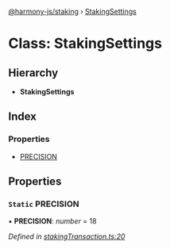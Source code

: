 [@harmony-js/staking](../globals.md) › [StakingSettings](stakingsettings.md)

# Class: StakingSettings

## Hierarchy

* **StakingSettings**

## Index

### Properties

* [PRECISION](stakingsettings.md#static-precision)

## Properties

### `Static` PRECISION

▪ **PRECISION**: *number* = 18

*Defined in [stakingTransaction.ts:20](https://github.com/FireStack-Lab/Harmony-sdk-core/blob/1e63f5a/packages/harmony-staking/src/stakingTransaction.ts#L20)*
